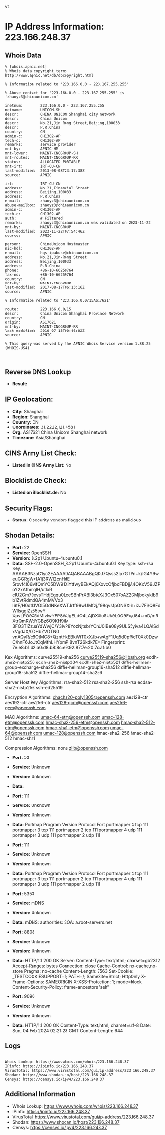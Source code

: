 vt
# IP Address Information: 223.166.248.37

## Whois Data
```
% [whois.apnic.net]
% Whois data copyright terms    http://www.apnic.net/db/dbcopyright.html

% Information related to '223.166.0.0 - 223.167.255.255'

% Abuse contact for '223.166.0.0 - 223.167.255.255' is 'zhaoyz3@chinaunicom.cn'

inetnum:        223.166.0.0 - 223.167.255.255
netname:        UNICOM-SH
descr:          CHINA UNICOM Shanghai city network
descr:          China Unicom
descr:          No.21,Jin Rong Street,Beijing,100033
descr:          P.R.China
country:        CN
admin-c:        CH1302-AP
tech-c:         CH1302-AP
remarks:        service provider
mnt-by:         APNIC-HM
mnt-lower:      MAINT-CNCGROUP-SH
mnt-routes:     MAINT-CNCGROUP-RR
status:         ALLOCATED PORTABLE
mnt-irt:        IRT-CU-CN
last-modified:  2013-08-08T23:17:38Z
source:         APNIC

irt:            IRT-CU-CN
address:        No.21,Financial Street
address:        Beijing,100033
address:        P.R.China
e-mail:         zhaoyz3@chinaunicom.cn
abuse-mailbox:  zhaoyz3@chinaunicom.cn
admin-c:        CH1302-AP
tech-c:         CH1302-AP
auth:           # Filtered
remarks:        zhaoyz3@chinaunicom.cn was validated on 2023-11-22
mnt-by:         MAINT-CNCGROUP
last-modified:  2023-11-22T07:54:46Z
source:         APNIC

person:         ChinaUnicom Hostmaster
nic-hdl:        CH1302-AP
e-mail:         hqs-ipabuse@chinaunicom.cn
address:        No.21,Jin-Rong Street
address:        Beijing,100033
address:        P.R.China
phone:          +86-10-66259764
fax-no:         +86-10-66259764
country:        CN
mnt-by:         MAINT-CNCGROUP
last-modified:  2017-08-17T06:13:16Z
source:         APNIC

% Information related to '223.166.0.0/15AS17621'

route:          223.166.0.0/15
descr:          China Unicom Shanghai Province Network
country:        CN
origin:         AS17621
mnt-by:         MAINT-CNCGROUP-RR
last-modified:  2010-07-13T00:46:02Z
source:         APNIC

% This query was served by the APNIC Whois Service version 1.88.25 (WHOIS-US4)



```
## Reverse DNS Lookup
- **Result:** 

## IP Geolocation:
- **City:** Shanghai
- **Region:** Shanghai
- **Country:** CN
- **Coordinates:** 31.2222,121.4581
- **Org:** AS17621 China Unicom Shanghai network
- **Timezone:** Asia/Shanghai

## CINS Army List Check:
- **Listed in CINS Army List:** 
No

## Blocklist.de Check:
- **Listed on Blocklist.de:** 
No

## Security Flags:
- **Status:** 0 security vendors flagged this IP address as malicious

## Shodan Details:
- **Port:** 22
- **Service:** OpenSSH
- **Version:** 8.2p1 Ubuntu-4ubuntu0.1
- **Data:** SSH-2.0-OpenSSH_8.2p1 Ubuntu-4ubuntu0.1
Key type: ssh-rsa
Key: AAAAB3NzaC1yc2EAAAADAQABAAABgQDJ7Qsss2lp7GTPn+k/lG4Y9weuGGRgW+IA1j3RWI2cnHdE
5rovf4l06MfQmYO5DW91XiYtfwyBEkAQj0XxvcOfjbcFBDjjA4OKxV59JZPoY2xAfhmqlH/utlxR
clU2Gm79evsTHdjEgqu0LceSBhPrXBl3bteXJ3Ox507oAZ2GMjbokykIb9b1ZvtRdmdQA4mMVVx3
l6tF/H0dtkIVOl5GdNKeXWTJrff99wUMfzj/f98qvsfpGNSXI6+izJ7Fi/Q8FdWllsggiZz55twY
XpvLPO9X5dMlvlwYFPSWJgELdO4LAjDXSio5Uk9L0O9Fx/d84+mD/mRXtrQmRWdYGBz6O9KH9iIv
3FQ3TiZzuaYdWwjC/Y3IvP8YozNjtsbrYCnU0IBe08y9ULS5yiva4LQAlSdxVgdJX/0DHbZVDTN0
vnAQyR/c8OtMC8+QzntHkEBkWiT0xXJb+wAgF1Uq5d0pf5cT0Xk0DzwC/hnF6JoUtCqMfnLHYpmP
8vnT26kdk7E=
Fingerprint: 7e:e8:b1:d2:a0:d8:b8:8c:e9:92:87:7e:20:7c:af:b0

Kex Algorithms:
	curve25519-sha256
	curve25519-sha256@libssh.org
	ecdh-sha2-nistp256
	ecdh-sha2-nistp384
	ecdh-sha2-nistp521
	diffie-hellman-group-exchange-sha256
	diffie-hellman-group16-sha512
	diffie-hellman-group18-sha512
	diffie-hellman-group14-sha256

Server Host Key Algorithms:
	rsa-sha2-512
	rsa-sha2-256
	ssh-rsa
	ecdsa-sha2-nistp256
	ssh-ed25519

Encryption Algorithms:
	chacha20-poly1305@openssh.com
	aes128-ctr
	aes192-ctr
	aes256-ctr
	aes128-gcm@openssh.com
	aes256-gcm@openssh.com

MAC Algorithms:
	umac-64-etm@openssh.com
	umac-128-etm@openssh.com
	hmac-sha2-256-etm@openssh.com
	hmac-sha2-512-etm@openssh.com
	hmac-sha1-etm@openssh.com
	umac-64@openssh.com
	umac-128@openssh.com
	hmac-sha2-256
	hmac-sha2-512
	hmac-sha1

Compression Algorithms:
	none
	zlib@openssh.com


- **Port:** 53
- **Service:** Unknown
- **Version:** Unknown
- **Data:** 

- **Port:** 111
- **Service:** Unknown
- **Version:** Unknown
- **Data:** Portmap
Program	Version	Protocol	Port
portmapper	4	tcp	111
portmapper	3	tcp	111
portmapper	2	tcp	111
portmapper	4	udp	111
portmapper	3	udp	111
portmapper	2	udp	111


- **Port:** 111
- **Service:** Unknown
- **Version:** Unknown
- **Data:** Portmap
Program	Version	Protocol	Port
portmapper	4	tcp	111
portmapper	3	tcp	111
portmapper	2	tcp	111
portmapper	4	udp	111
portmapper	3	udp	111
portmapper	2	udp	111


- **Port:** 5353
- **Service:** mDNS
- **Version:** Unknown
- **Data:** mDNS:
  authorities:
    SOA:
      a.root-servers.net

- **Port:** 8808
- **Service:** Unknown
- **Version:** Unknown
- **Data:** HTTP/1.1 200 OK
Server: 
Content-Type: text/html; charset=gb2312
Accept-Ranges: bytes
Connection: close
Cache-Control: no-cache,no-store
Pragma: no-cache
Content-Length: 7563
Set-Cookie: _TESTCOOKIESUPPORT=1; PATH=/; SameSite=Strict; HttpOnly
X-Frame-Options: SAMEORIGIN
X-XSS-Protection: 1; mode=block
Content-Security-Policy: frame-ancestors 'self' 



- **Port:** 9090
- **Service:** Unknown
- **Version:** Unknown
- **Data:** HTTP/1.1 200 OK
Content-Type: text/html; charset=utf-8
Date: Sun, 04 Feb 2024 02:21:28 GMT
Content-Length: 644



## Logs
```

Whois Lookup: https://www.whois.com/whois/223.166.248.37
IPinfo: https://ipinfo.io/223.166.248.37
VirusTotal: https://www.virustotal.com/gui/ip-address/223.166.248.37
Shodan: https://www.shodan.io/host/223.166.248.37
Censys: https://censys.io/ipv4/223.166.248.37

```
## Additional Information
- Whois Lookup: https://www.whois.com/whois/223.166.248.37
- IPinfo: https://ipinfo.io/223.166.248.37
- VirusTotal: https://www.virustotal.com/gui/ip-address/223.166.248.37
- Shodan: https://www.shodan.io/host/223.166.248.37
- Censys: https://censys.io/ipv4/223.166.248.37

